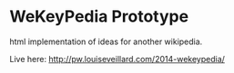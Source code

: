 WeKeyPedia Prototype
===============================================

html implementation of ideas for another wikipedia.

Live here: http://pw.louiseveillard.com/2014-wekeypedia/
